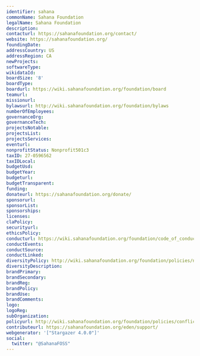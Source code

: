 ```yaml
---
identifier: sahana
commonName: Sahana Foundation
legalName: Sahana Foundation
description:
contacturl: https://sahanafoundation.org/contact/
website: https://sahanafoundation.org/
foundingDate:
addressCountry: US
addressRegion: CA
newProjects:
softwareType:
wikidataId:
boardSize: '8'
boardType:
boardurl: https://wiki.sahanafoundation.org/foundation/board
teamurl:
missionurl:
bylawsurl: http://wiki.sahanafoundation.org/foundation/bylaws
numberOfEmployees:
governanceOrg:
governanceTech:
projectsNotable:
projectsList:
projectsServices:
eventurl:
nonprofitStatus: Nonprofit501c3
taxID: 27-0596562
taxIDLocal:
budgetUsd:
budgetYear:
budgeturl:
budgetTransparent:
funding:
donateurl: https://sahanafoundation.org/donate/
sponsorurl:
sponsorList:
sponsorships:
licenses:
claPolicy:
securityurl:
ethicsPolicy:
conducturl: https://wiki.sahanafoundation.org/foundation/code_of_conduct
conductEvents:
conductSource:
conductLinked:
diversityPolicy: http://wiki.sahanafoundation.org/foundation/policies/nondiscrimination
diversityDescription:
brandPrimary:
brandSecondary:
brandReg:
brandPolicy:
brandUse:
brandComments:
logo:
logoReg:
subOrganization:
policyurl: http://wiki.sahanafoundation.org/foundation/policies/conflict
contributeurl: https://sahanafoundation.org/eden/support/
webgenerator: '["Stargazer 4.0.0"]'
social:
  twitter: "@SahanaFOSS"
---
```


